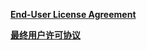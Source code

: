 
**[End-User License Agreement](/EULA.md#end-user-license-agreement)**

**[最终用户许可协议](/EULA.md#最终用户许可协议)**
